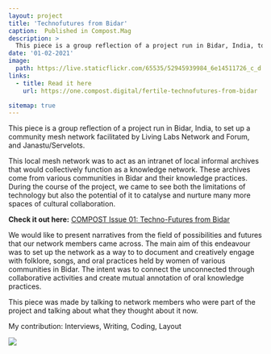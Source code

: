 ```yaml
---
layout: project
title: 'Technofutures from Bidar'
caption:  Published in Compost.Mag
description: >
  This piece is a group reflection of a project run in Bidar, India, to set up a community mesh network facilitated by Living Labs Network and Forum, and Janastu/Servelots.
date: '01-02-2021'
image: 
  path: https://live.staticflickr.com/65535/52945939984_6e14511726_c_d.jpg
links:
  - title: Read it here
    url: https://one.compost.digital/fertile-technofutures-from-bidar

sitemap: true
---
```




This piece is a group reflection of a project run in Bidar, India, to set up a community mesh network facilitated by Living Labs Network and Forum, and Janastu/Servelots.

This local mesh network was to act as an intranet of local informal archives that would collectively function as a knowledge network. These archives come from various communities in Bidar and their knowledge practices. During the course of the project, we came to see both the limitations of technology but also the potential of it to catalyse and nurture many more spaces of cultural collaboration.

**Check it out here:** [COMPOST Issue 01: Techno-Futures from Bidar](https://one.compost.digital/fertile-technofutures-from-bidar)


We would like to present narratives from the field of possibilities and futures that our network members came across. The main aim of this endeavour was to set up the network as a way to to document and creatively engage with folklore, songs, and oral practices held by women of various communities in Bidar. The intent was to connect the unconnected through collaborative activities and create mutual annotation of oral knowledge practices.

This piece was made by talking to network members who were part of the project and talking about what they thought about it now.

My contribution: Interviews, Writing, Coding, Layout

![](https://live.staticflickr.com/65535/52946258308_c293c5b376_c_d.jpg)